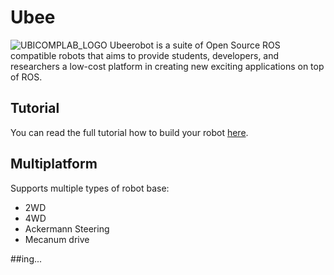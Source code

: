 # Ubee
![UBICOMPLAB_LOGO](https://github.com/OpenSource-ubicomp/Ubee/assets/57317636/386c9f72-b5ac-450d-9a68-2d767ef6dc64)
Ubeerobot is a suite of Open Source ROS compatible robots that aims to provide students, developers, and researchers a low-cost platform in creating new exciting applications on top of ROS.

## Tutorial

You can read the full tutorial how to build your robot [here](https://github.com/OpenSource-ubicomp/Ubee/wiki).

## Multiplatform
Supports multiple types of robot base:
- 2WD
- 4WD
- Ackermann Steering 
- Mecanum drive

##ing...
